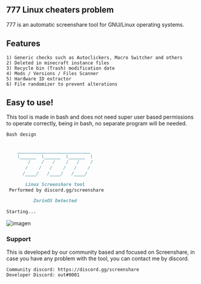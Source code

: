 ## 777 Linux cheaters problem

777 is an automatic screenshare tool for GNU/Linux operating systems.

## Features
```
1) Generic checks such as Autoclickers, Macro Switcher and others
2) Deleted in minecraft instance files
3) Recycle bin (Trash) modification date
4) Mods / Versions / Files Scanner
5) Hardware ID extractor
6) File randomizer to prevent alterations
```

## Easy to use!

This tool is made in bash and does not need super user based permissions to operate correctly, being in bash, no separate program will be needed.

```markdown
Bash design


    ___________________________
    \______  \______  \______  \
        /    /   /    /   /    /
       /    /   /    /   /    /
      /____/   /____/   /____/

       Linux Screenshare tool
 Performed by discord.gg/screenshare

          ZorinOS Detected

Starting...

```
![imagen](https://user-images.githubusercontent.com/80014347/147298630-296f3025-3ec2-45ff-b621-479fe4f14c8c.png)

### Support

This is developed by our community based and focused on Screenshare, in case you have any problem with the tool, you can contact me by discord.

```
Community discord: https://discord.gg/screenshare
Developer Discord: out#0001
```
